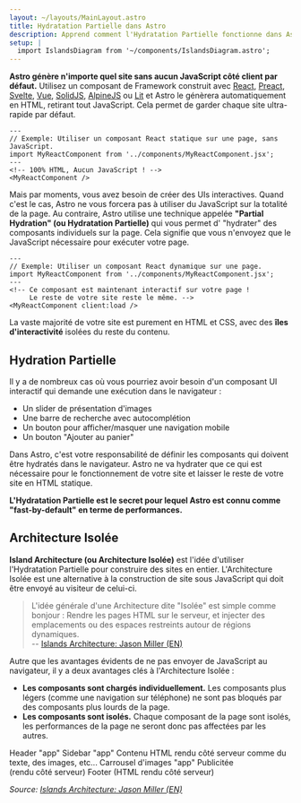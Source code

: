 ```yaml
---
layout: ~/layouts/MainLayout.astro
title: Hydratation Partielle dans Astro
description: Apprend comment l'Hydratation Partielle fonctionne dans Astro avec l' "Island Architecture".
setup: |
  import IslandsDiagram from '~/components/IslandsDiagram.astro';
---
```


**Astro génère n'importe quel site sans aucun JavaScript côté client par défaut.** Utilisez un composant de Framework construit avec [React](https://reactjs.org/), [Preact](https://preactjs.com/), [Svelte](https://svelte.dev/), [Vue](https://vuejs.org/), [SolidJS](https://www.solidjs.com/), [AlpineJS](https://alpinejs.dev/) ou [Lit](https://lit.dev/) et Astro le génèrera automatiquement en HTML, retirant tout JavaScript. Cela permet de garder chaque site ultra-rapide par défaut.

```astro
---
// Exemple: Utiliser un composant React statique sur une page, sans JavaScript.
import MyReactComponent from '../components/MyReactComponent.jsx';
---
<!-- 100% HTML, Aucun JavaScript ! -->
<MyReactComponent />
```

Mais par moments, vous avez besoin de créer des UIs interactives. Quand c'est le cas, Astro ne vous forcera pas à utiliser du JavaScript sur la totalité de la page. Au contraire, Astro utilise une technique appelée **"Partial Hydration" (ou Hydratation Partielle)** qui vous permet d' "hydrater" des composants individuels sur la page. Cela signifie que vous n'envoyez que le JavaScript nécessaire pour exécuter votre page.

```astro
---
// Exemple: Utiliser un composant React dynamique sur une page.
import MyReactComponent from '../components/MyReactComponent.jsx';
---
<!-- Ce composant est maintenant interactif sur votre page !
     Le reste de votre site reste le même. -->
<MyReactComponent client:load />
```

La vaste majorité de votre site est purement en HTML et CSS, avec des **îles d'interactivité** isolées du reste du contenu.

## Hydration Partielle

Il y a de nombreux cas où vous pourriez avoir besoin d'un composant UI interactif qui demande une exécution dans le navigateur :

- Un slider de présentation d'images
- Une barre de recherche avec autocomplétion
- Un bouton pour afficher/masquer une navigation mobile
- Un bouton "Ajouter au panier"

Dans Astro, c'est votre responsabilité de définir les composants qui doivent être hydratés dans le navigateur. Astro ne va hydrater que ce qui est nécessaire pour le fonctionnement de votre site et laisser le reste de votre site en HTML statique.

**L'Hydratation Partielle est le secret pour lequel Astro est connu comme "fast-by-default" en terme de performances.**

## Architecture Isolée

**Island Architecture (ou Architecture Isolée)** est l'idée d'utiliser l'Hydratation Partielle pour construire des sites en entier. L'Architecture Isolée est une alternative à la construction de site sous JavaScript qui doit être envoyé au visiteur de celui-ci.

> L'idée générale d'une Architecture dite "Isolée" est simple comme bonjour : Rendre les pages HTML sur le serveur, et injecter des emplacements ou des espaces restreints autour de régions dynamiques.
> <br/> -- [Islands Architecture: Jason Miller (EN)](https://jasonformat.com/islands-architecture/)

Autre que les avantages évidents de ne pas envoyer de JavaScript au navigateur, il y a deux avantages clés à l'Architecture Isolée :

- **Les composants sont chargés individuellement.** Les composants plus légers (comme une navigation sur téléphone) ne sont pas bloqués par des composants plus lourds de la page.
- **Les composants sont isolés.** Chaque composant de la page sont isolés, les performances de la page ne seront donc pas affectées par les autres.

<IslandsDiagram>
    <Fragment slot="headerApp">Header "app"</Fragment>
    <Fragment slot="sidebarApp">Sidebar "app"</Fragment>
    <Fragment slot="main">
        Contenu HTML rendu côté serveur comme du texte, des images, etc...
    </Fragment>
    <Fragment slot="carouselApp">Carrousel d'images "app"</Fragment>
    <Fragment slot="advertisement">Publicitée<br/>(rendu côté serveur)</Fragment>
    <Fragment slot="footer">Footer (HTML rendu côté serveur)</Fragment>
</IslandsDiagram>

_Source: [Islands Architecture: Jason Miller (EN)](https://jasonformat.com/islands-architecture/)_

